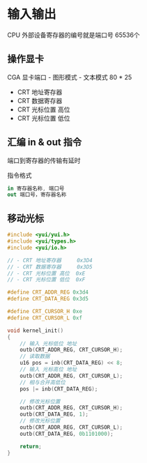 # 输入输出

CPU 外部设备寄存器的编号就是端口号 65536个

## 操作显卡

CGA 显卡端口
    - 图形模式
    - 文本模式
        80 * 25
        
- CRT 地址寄存器
- CRT 数据寄存器
- CRT 光标位置 高位
- CRT 光标位置 低位

## 汇编 in & out 指令

端口到寄存器的传输有延时

指令格式

```s
in 寄存器名称, 端口号
out 端口号，寄存器名称
```

## 移动光标
```c
#include <yui/yui.h>
#include <yui/types.h>
#include <yui/io.h>

// - CRT 地址寄存器     0x3D4
// - CRT 数据寄存器     0x3D5
// - CRT 光标位置 高位  0xE
// - CRT 光标位置 低位  0xF

#define CRT_ADDR_REG 0x3d4
#define CRT_DATA_REG 0x3d5

#define CRT_CURSOR_H 0xe
#define CRT_CURSOR_L 0xf

void kernel_init()
{
    // 输入 光标低位 地址
    outb(CRT_ADDR_REG, CRT_CURSOR_H);
    // 读取数据
    u16 pos = inb(CRT_DATA_REG) << 8;
    // 输入 光标高位 地址
    outb(CRT_ADDR_REG, CRT_CURSOR_L);
    // 相与合并高低位
    pos |= inb(CRT_DATA_REG);

    // 修改光标位置
    outb(CRT_ADDR_REG, CRT_CURSOR_H);
    outb(CRT_DATA_REG, 1);
    // 修改光标位置
    outb(CRT_ADDR_REG, CRT_CURSOR_L);
    outb(CRT_DATA_REG, 0b1101000);

    return;
}
```